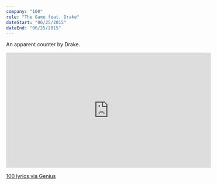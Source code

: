 ```yaml
---
company: "100"
role: "The Game feat. Drake"
dateStart: "06/25/2015"
dateEnd: "06/25/2015"
---
```


An apparent counter by Drake.

<iframe width="560" height="315" src="https://www.youtube.com/embed/b2AcxL88DoI?si=EcRYFvk4e_Ye9gV6" title="YouTube video player" frameborder="0" allow="accelerometer; autoplay; clipboard-write; encrypted-media; gyroscope; picture-in-picture; web-share" referrerpolicy="strict-origin-when-cross-origin" allowfullscreen></iframe>

[100 lyrics via Genius](https://genius.com/The-game-100-lyrics)